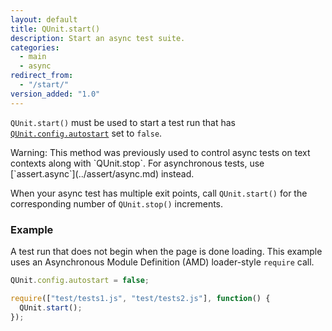 ```yaml
---
layout: default
title: QUnit.start()
description: Start an async test suite.
categories:
  - main
  - async
redirect_from:
  - "/start/"
version_added: "1.0"
---
```


`QUnit.start()` must be used to start a test run that has [`QUnit.config.autostart`](../config/QUnit.config.md) set to `false`.

<p class="warning" markdown="1">Warning: This method was previously used to control async tests on text contexts along with `QUnit.stop`. For asynchronous tests, use [`assert.async`](../assert/async.md) instead.</p>

When your async test has multiple exit points, call `QUnit.start()` for the corresponding number of `QUnit.stop()` increments.

### Example

A test run that does not begin when the page is done loading. This example uses an Asynchronous Module Definition (AMD) loader-style `require` call.

```js
QUnit.config.autostart = false;

require(["test/tests1.js", "test/tests2.js"], function() {
  QUnit.start();
});
```
